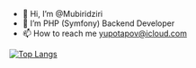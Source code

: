 - 👋 Hi, I’m @Mubiridziri
- 👀 I’m PHP (Symfony) Backend Developer
- 📫 How to reach me yupotapov@icloud.com

[![Top Langs](https://github-readme-stats.vercel.app/api/top-langs/?username=Mubiridziri&layout=compact)](https://github.com/anuraghazra/github-readme-stats)
